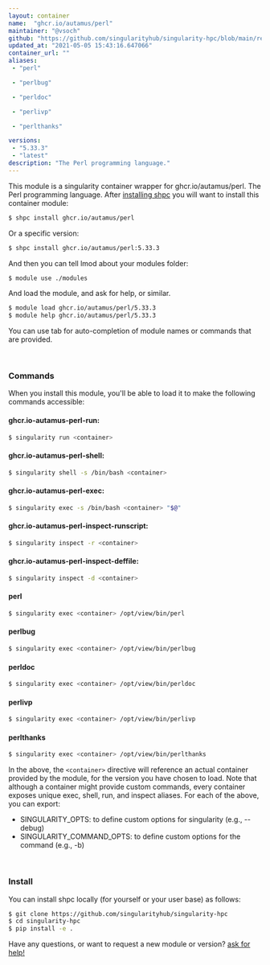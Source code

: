 ```yaml
---
layout: container
name:  "ghcr.io/autamus/perl"
maintainer: "@vsoch"
github: "https://github.com/singularityhub/singularity-hpc/blob/main/registry/ghcr.io/autamus/perl/container.yaml"
updated_at: "2021-05-05 15:43:16.647066"
container_url: ""
aliases:
 - "perl"

 - "perlbug"

 - "perldoc"

 - "perlivp"

 - "perlthanks"

versions:
 - "5.33.3"
 - "latest"
description: "The Perl programming language."
---
```


This module is a singularity container wrapper for ghcr.io/autamus/perl.
The Perl programming language.
After [installing shpc](#install) you will want to install this container module:

```bash
$ shpc install ghcr.io/autamus/perl
```

Or a specific version:

```bash
$ shpc install ghcr.io/autamus/perl:5.33.3
```

And then you can tell lmod about your modules folder:

```bash
$ module use ./modules
```

And load the module, and ask for help, or similar.

```bash
$ module load ghcr.io/autamus/perl/5.33.3
$ module help ghcr.io/autamus/perl/5.33.3
```

You can use tab for auto-completion of module names or commands that are provided.

<br>

### Commands

When you install this module, you'll be able to load it to make the following commands accessible:

#### ghcr.io-autamus-perl-run:

```bash
$ singularity run <container>
```

#### ghcr.io-autamus-perl-shell:

```bash
$ singularity shell -s /bin/bash <container>
```

#### ghcr.io-autamus-perl-exec:

```bash
$ singularity exec -s /bin/bash <container> "$@"
```

#### ghcr.io-autamus-perl-inspect-runscript:

```bash
$ singularity inspect -r <container>
```

#### ghcr.io-autamus-perl-inspect-deffile:

```bash
$ singularity inspect -d <container>
```


#### perl
       
```bash
$ singularity exec <container> /opt/view/bin/perl
```


#### perlbug
       
```bash
$ singularity exec <container> /opt/view/bin/perlbug
```


#### perldoc
       
```bash
$ singularity exec <container> /opt/view/bin/perldoc
```


#### perlivp
       
```bash
$ singularity exec <container> /opt/view/bin/perlivp
```


#### perlthanks
       
```bash
$ singularity exec <container> /opt/view/bin/perlthanks
```



In the above, the `<container>` directive will reference an actual container provided
by the module, for the version you have chosen to load. Note that although a container
might provide custom commands, every container exposes unique exec, shell, run, and
inspect aliases. For each of the above, you can export:

 - SINGULARITY_OPTS: to define custom options for singularity (e.g., --debug)
 - SINGULARITY_COMMAND_OPTS: to define custom options for the command (e.g., -b)

<br>
  
### Install

You can install shpc locally (for yourself or your user base) as follows:

```bash
$ git clone https://github.com/singularityhub/singularity-hpc
$ cd singularity-hpc
$ pip install -e .
```

Have any questions, or want to request a new module or version? [ask for help!](https://github.com/singularityhub/singularity-hpc/issues)